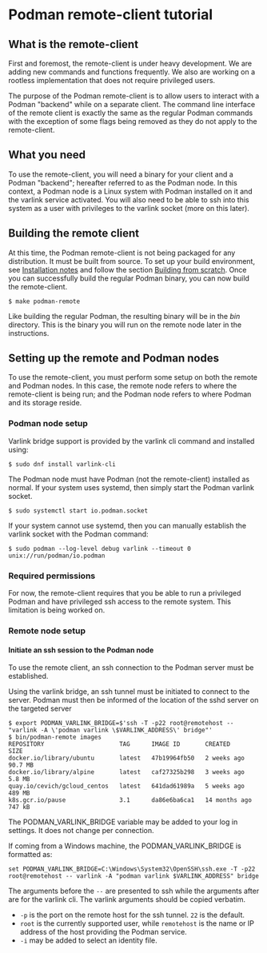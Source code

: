 # Podman remote-client tutorial

## What is the remote-client

First and foremost, the remote-client is under heavy development.  We are adding new
commands and functions frequently.  We also are working on a rootless implementation that
does not require privileged users.

The purpose of the Podman remote-client is to allow users to interact with a Podman "backend"
while on a separate client.  The command line interface of the remote client is exactly the
same as the regular Podman commands with the exception of some flags being removed as they
do not apply to the remote-client.

## What you need
To use the remote-client, you will need a binary for your client and a Podman "backend"; hereafter
referred to as the Podman node.  In this context, a Podman node is a Linux system with Podman
installed on it and the varlink service activated.  You will also need to be able to ssh into this
system as a user with privileges to the varlink socket (more on this later).

## Building the remote client
At this time, the Podman remote-client is not being packaged for any distribution.  It must be built from
source.  To set up your build environment, see [Installation notes](https://github.com/containers/podman/blob/master/install.md) and follow the
section [Building from scratch](https://github.com/containers/podman/blob/master/install.md#building-from-scratch).  Once you can successfully
build the regular Podman binary, you can now build the remote-client.
```
$ make podman-remote
```
Like building the regular Podman, the resulting binary will be in the *bin* directory.  This is the binary
you will run on the remote node later in the instructions.

## Setting up the remote and Podman nodes

To use the remote-client, you must perform some setup on both the remote and Podman nodes. In this case,
the remote node refers to where the remote-client is being run; and the Podman node refers to where
Podman and its storage reside.


### Podman node setup

Varlink bridge support is provided by the varlink cli command and installed using:
```
$ sudo dnf install varlink-cli
```

The Podman node must have Podman (not the remote-client) installed as normal. If your system uses systemd,
then simply start the Podman varlink socket.
```
$ sudo systemctl start io.podman.socket
```

If your system cannot use systemd, then you can manually establish the varlink socket with the Podman
command:
```
$ sudo podman --log-level debug varlink --timeout 0  unix://run/podman/io.podman
```

### Required permissions
For now, the remote-client requires that you be able to run a privileged Podman and have privileged ssh
access to the remote system.  This limitation is being worked on.

### Remote node setup

#### Initiate an ssh session to the Podman node
To use the remote client, an ssh connection to the Podman server must be established.

Using the varlink bridge, an ssh tunnel must be initiated to connect to the server. Podman must then be informed of the location of the sshd server on the targeted server

```
$ export PODMAN_VARLINK_BRIDGE=$'ssh -T -p22 root@remotehost -- "varlink -A \'podman varlink \$VARLINK_ADDRESS\' bridge"'
$ bin/podman-remote images
REPOSITORY                     TAG      IMAGE ID       CREATED         SIZE
docker.io/library/ubuntu       latest   47b19964fb50   2 weeks ago     90.7 MB
docker.io/library/alpine       latest   caf27325b298   3 weeks ago     5.8 MB
quay.io/cevich/gcloud_centos   latest   641dad61989a   5 weeks ago     489 MB
k8s.gcr.io/pause               3.1      da86e6ba6ca1   14 months ago   747 kB
```

The PODMAN_VARLINK_BRIDGE variable may be added to your log in settings. It does not change per connection.

If coming from a Windows machine, the PODMAN_VARLINK_BRIDGE is formatted as:
```
set PODMAN_VARLINK_BRIDGE=C:\Windows\System32\OpenSSH\ssh.exe -T -p22 root@remotehost -- varlink -A "podman varlink $VARLINK_ADDRESS" bridge
```

The arguments before the `--` are presented to ssh while the arguments after are for the varlink cli. The varlink arguments should be copied verbatim.
 - `-p` is the port on the remote host for the ssh tunnel.  `22` is the default.
 - `root` is the currently supported user, while `remotehost` is the name or IP address of the host providing the Podman service.
 - `-i` may be added to select an identity file.
